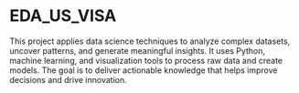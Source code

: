 # EDA_US_VISA
This project applies data science techniques to analyze complex datasets, uncover patterns, and generate meaningful insights. It uses Python, machine learning, and visualization tools to process raw data and create models. The goal is to deliver actionable knowledge that helps improve decisions and drive innovation.
